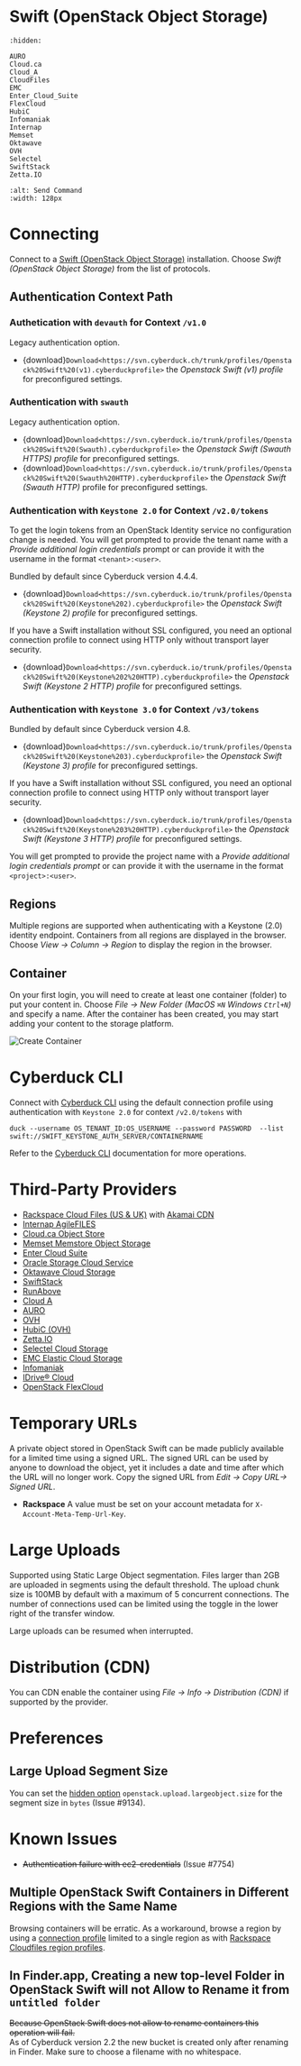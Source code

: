 Swift (OpenStack Object Storage)
===

```{toctree}
:hidden:

AURO
Cloud.ca
Cloud_A
CloudFiles
EMC
Enter_Cloud_Suite
FlexCloud
HubiC
Infomaniak
Internap
Memset
Oktawave
OVH
Selectel
SwiftStack
Zetta.IO
```

```{image} _images/swift.png
:alt: Send Command
:width: 128px
```

# Connecting

Connect to a [Swift (OpenStack Object Storage)](http://docs.openstack.org/Swift/latest) installation. Choose *Swift (OpenStack Object Storage)* from the list of protocols.

## Authentication Context Path

### Authetication with `devauth` for Context `/v1.0`

Legacy authentication option.

- {download}`Download<https://svn.cyberduck.ch/trunk/profiles/Openstack%20Swift%20(v1).cyberduckprofile>` the *Openstack Swift (v1) profile* for preconfigured settings.

### Authentication with `swauth`

Legacy authentication option.

- {download}`Download<https://svn.cyberduck.io/trunk/profiles/Openstack%20Swift%20(Swauth).cyberduckprofile>` the *Openstack Swift (Swauth HTTPS) profile* for preconfigured settings.
- {download}`Download<https://svn.cyberduck.io/trunk/profiles/Openstack%20Swift%20(Swauth%20HTTP).cyberduckprofile>` the *Openstack Swift (Swauth HTTP)* profile for preconfigured settings.

### Authentication with `Keystone 2.0` for Context `/v2.0/tokens`

To get the login tokens from an OpenStack Identity service no configuration change is needed. You will get prompted to provide the tenant name with a *Provide additional login credentials* prompt or can provide it with the username in the format `<tenant>:<user>`.

Bundled by default since Cyberduck version 4.4.4.

- {download}`Download<https://svn.cyberduck.io/trunk/profiles/Openstack%20Swift%20(Keystone%202).cyberduckprofile>` the *Openstack Swift (Keystone 2) profile* for preconfigured settings.

If you have a Swift installation without SSL configured, you need an optional connection profile to connect using HTTP only without transport layer security.

- {download}`Download<https://svn.cyberduck.io/trunk/profiles/Openstack%20Swift%20(Keystone%202%20HTTP).cyberduckprofile>` the *Openstack Swift (Keystone 2 HTTP) profile* for preconfigured settings.

### Authentication with `Keystone 3.0` for Context `/v3/tokens`

Bundled by default since Cyberduck version 4.8.

- {download}`Download<https://svn.cyberduck.io/trunk/profiles/Openstack%20Swift%20(Keystone%203).cyberduckprofile>` the *Openstack Swift (Keystone 3) profile* for preconfigured settings.

If you have a Swift installation without SSL configured, you need an optional connection profile to connect using HTTP only without transport layer security.

- {download}`Download<https://svn.cyberduck.io/trunk/profiles/Openstack%20Swift%20(Keystone%203%20HTTP).cyberduckprofile>` the *Openstack Swift (Keystone 3 HTTP) profile* for preconfigured settings.

You will get prompted to provide the project name with a *Provide additional login credentials prompt* or can provide it with the username in the format `<project>:<user>`.

## Regions

Multiple regions are supported when authenticating with a Keystone (2.0) identity endpoint. Containers from all regions are displayed in the browser. Choose *View → Column → Region* to display the region in the browser.

## Container

On your first login, you will need to create at least one container (folder) to put your content in. Choose *File → New Folder (MacOS `⌘N` Windows `Ctrl+N`)* and specify a name. After the container has been created, you may start adding your content to the storage platform.

![Create Container](_images/Create_Container.png)

# Cyberduck CLI

Connect with [Cyberduck CLI](https://duck.sh/) using the default connection profile using authentication with `Keystone 2.0` for context `/v2.0/tokens` with

	duck --username OS_TENANT_ID:OS_USERNAME --password PASSWORD  --list swift://SWIFT_KEYSTONE_AUTH_SERVER/CONTAINERNAME

Refer to the [Cyberduck CLI](../../CLI/index) documentation for more operations.

# Third-Party Providers

- [Rackspace Cloud Files (US & UK)](CloudFiles) with [Akamai CDN](../../CDN/Akamai)
- [Internap AgileFILES](Internap)
- [Cloud.ca Object Store](Cloud.ca)
- [Memset Memstore Object Storage](Memset)
- [Enter Cloud Suite](Enter_Cloud_Suite)
- [Oracle Storage Cloud Service](../S3/Oracle_Cloud#oci-object-storage-classic)
- [Oktawave Cloud Storage](Oktawave)
- [SwiftStack](SwiftStack)
- [RunAbove](https://runabove.readthedocs.io/en/latest/en/-posts/2014-04-22-how-to-use-cyberduck-with-openstack-swift/)
- [Cloud A](Cloud_A)
- [AURO](AURO)
- [OVH](OVH)
- [HubiC (OVH)](HubiC)
- [Zetta.IO](Zetta.IO)
- [Selectel Cloud Storage](Selectel)
- [EMC Elastic Cloud Storage](EMC)
- [Infomaniak](Infomaniak)
- [IDrive® Cloud](../S3/IDrive_Cloud#open-stack-swift)
- [OpenStack FlexCloud](FlexCloud)

# Temporary URLs

A private object stored in OpenStack Swift can be made publicly available for a limited time using a signed URL. The signed URL can be used by anyone to download the object, yet it includes a date and time after which the URL will no longer work. Copy the signed URL from *Edit → Copy URL→ Signed URL*.

- **Rackspace** A value must be set on your account metadata for `X-Account-Meta-Temp-Url-Key`.

# Large Uploads

Supported using Static Large Object segmentation. Files larger than 2GB are uploaded in segments using the default threshold. The upload chunk size is 100MB by default with a maximum of 5 concurrent connections. The number of connections used can be limited using the toggle in the lower right of the transfer window.

Large uploads can be resumed when interrupted.

# Distribution (CDN)

You can CDN enable the container using *File → Info → Distribution (CDN)* if supported by the provider.

# Preferences

## Large Upload Segment Size

You can set the [hidden option](../../Cyberduck/Preferences#hidden-configuration-option) `openstack.upload.largeobject.size` for the segment size in `bytes` (Issue #9134).

# Known Issues

- <del>Authentication failure with ec2-credentials</del> (Issue #7754)

## Multiple OpenStack Swift Containers in Different Regions with the Same Name

Browsing containers will be erratic. As a workaround, browse a region by using a [connection profile](../../Cyberduck/Profiles) limited to a single region as with [Rackspace Cloudfiles region profiles](CloudFiles#profiles-for-a-single-region).

## In Finder.app, Creating a new top-level Folder in OpenStack Swift will not Allow to Rename it from `untitled folder`

<del>Because OpenStack Swift does not allow to rename containers this operation will fail.</del></br>As of Cyberduck version 2.2 the new bucket is created only after renaming in Finder. Make sure to choose a filename with no whitespace.